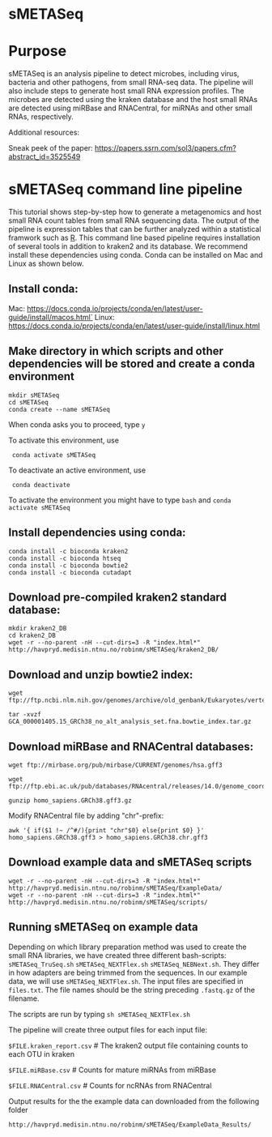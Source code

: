 # sMETASeq

# Purpose 

sMETASeq is an analysis pipeline to detect microbes, including virus, bacteria and other pathogens, from small RNA-seq data. The pipeline will also include steps to generate host small RNA expression profiles. The microbes are detected using the kraken database and the host small RNAs are detected using miRBase and RNACentral, for miRNAs and other small RNAs, respectively. 

Additional resources:

Sneak peek of the paper: https://papers.ssrn.com/sol3/papers.cfm?abstract_id=3525549

#  sMETASeq command line pipeline 

This tutorial shows step-by-step how to generate a metagenomics and host small RNA count tables from small RNA sequencing data. The output of the pipeline is expression tables that can be further analyzed within a statistical framwork such as [R](https://www.r-project.org/). This command line based pipeline requires installation of several tools in addition to kraken2 and its database. We recommend install these dependencies using conda. Conda can be installed on Mac and Linux as shown below. 


## Install conda: 

Mac:
    https://docs.conda.io/projects/conda/en/latest/user-guide/install/macos.html`
Linux:
    https://docs.conda.io/projects/conda/en/latest/user-guide/install/linux.html

## Make directory in which scripts and other dependencies will be stored and create a conda environment
    mkdir sMETASeq
    cd sMETASeq
    conda create --name sMETASeq
 When conda asks you to proceed, type `y`
 
 To activate this environment, use

     conda activate sMETASeq

To deactivate an active environment, use

     conda deactivate

To activate the environment you might have to type `bash` and `conda activate sMETASeq`

## Install dependencies using conda:

    conda install -c bioconda kraken2
    conda install -c bioconda htseq
    conda install -c bioconda bowtie2
    conda install -c bioconda cutadapt



## Download pre-compiled kraken2 standard database:

    mkdir kraken2_DB
    cd kraken2_DB
    wget -r --no-parent -nH --cut-dirs=3 -R "index.html*" http://havpryd.medisin.ntnu.no/robinm/sMETASeq/kraken2_DB/


## Download and unzip bowtie2 index:

    wget ftp://ftp.ncbi.nlm.nih.gov/genomes/archive/old_genbank/Eukaryotes/vertebrates_mammals/Homo_sapiens/GRCh38/seqs_for_alignment_pipelines/GCA_000001405.15_GRCh38_no_alt_analysis_set.fna.bowtie_index.tar.gz

    tar -xvzf GCA_000001405.15_GRCh38_no_alt_analysis_set.fna.bowtie_index.tar.gz

## Download miRBase and RNACentral databases: 

    wget ftp://mirbase.org/pub/mirbase/CURRENT/genomes/hsa.gff3

    wget ftp://ftp.ebi.ac.uk/pub/databases/RNAcentral/releases/14.0/genome_coordinates/gff3/homo_sapiens.GRCh38.gff3.gz

    gunzip homo_sapiens.GRCh38.gff3.gz

Modify RNACentral file by adding "chr"-prefix:

    awk '{ if($1 !~ /^#/){print "chr"$0} else{print $0} }' homo_sapiens.GRCh38.gff3 > homo_sapiens.GRCh38.chr.gff3


## Download example data and sMETASeq scripts

    wget -r --no-parent -nH --cut-dirs=3 -R "index.html*" http://havpryd.medisin.ntnu.no/robinm/sMETASeq/ExampleData/
    wget -r --no-parent -nH --cut-dirs=3 -R "index.html*" http://havpryd.medisin.ntnu.no/robinm/sMETASeq/scripts/


## Running sMETASeq on example data 

Depending on which library preparation method was used to create the small RNA libraries, we have created three different bash-scripts:  `sMETASeq_TruSeq.sh` `sMETASeq_NEXTFlex.sh` `sMETASeq_NEBNext.sh`. They differ in how adapters are being trimmed from the sequences. In our example data, we will use `sMETASeq_NEXTFlex.sh`.
The input files are specified in `files.txt`. The file names should be the string preceding `.fastq.gz` of the filename. 

The scripts are run by typing `sh sMETASeq_NEXTFlex.sh`

The pipeline will create three output files for each input file:

`$FILE.kraken_report.csv` # The kraken2 output file containing counts to each OTU in kraken

`$FILE.miRBase.csv` # Counts for mature miRNAs from miRBase

`$FILE.RNACentral.csv` # Counts for ncRNAs from RNACentral


Output results for the the example data can downloaded from the following folder

    http://havpryd.medisin.ntnu.no/robinm/sMETASeq/ExampleData_Results/



